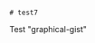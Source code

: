                                                                                                                                                                                                                                                                                                                                                                                                                                                                                                  # test7
Test "graphical-gist"